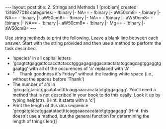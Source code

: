 --- layout: post title: 2. Strings and Methods 1 [problem] created:
1316977018 categories: - !binary |- NA== - !binary |- aW50cm8= - !binary
|- NA== - !binary |- aW50cm8= - !binary |- NA== - !binary |- aW50cm8= -
!binary |- NA== - !binary |- aW50cm8= - !binary |- Mg== - !binary |-
aW50cm8= ---

Use string methods to print the following. Leave a blank line between
each answer. Start with the string provided and then use a method to
perform the task described.

-   'species' in all capital letters
-   'gcagtctgaggattccaccttctacctgggagagaggacatactatatcgcagcagtggaggtggaatgg'
    with all of the occurences of 'a' replaced with 'A'
-   "    Thank goodness it's Friday" without the leading white space
    (i.e., without the spaces before 'Thank')
-   The number of a's in
    'gccgatgtacatggaatatacttttcaggaaacacatatctgtggagagg'. You'll need a
    method that is not described in your book to do this easily. Look it
    up by typing help(str). [Hint: it starts with a 'c']
-   Print the length of this dna sequence
    'gccgatgtacatggaatatacttttcaggaaacacatatctgtggagagg' [Hint: this
    doesn't use a method, but the general function for determining the
    length of things len()]

